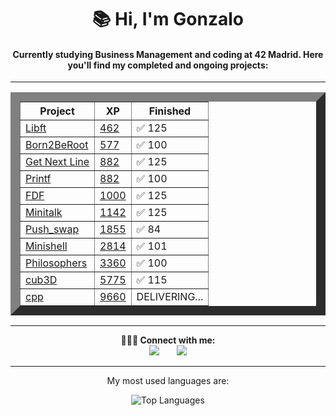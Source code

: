 <div align="center">
  <h1>📚 Hi, I'm Gonzalo</h1>
    <h4>Currently studying Business Management and coding at 42 Madrid. Here you'll find my completed and ongoing projects:</h4>
  <hr>
  <table border="15">
    <thead>
        <tr>
            <th>Project</th>
            <th>XP</th>
            <th>Finished</th>
        </tr>
    </thead>
    <tbody>
        <tr>
            <td><a href="https://github.com/titogf/Libft"> Libft</a></td>
            <td><a href="https://projects.intra.42.fr/projects/42cursus-libft">462</td>
            <td>✅ 125</td>
        </tr>
        <tr>
            <td><a href="https://github.com/titogf/Born2BeRoot"> Born2BeRoot</a></td>
            <td><a href="https://projects.intra.42.fr/projects/born2beroot">577</td>
            <td>✅ 100</td>
        </tr>
      <tr>
            <td><a href="https://github.com/titogf/Get_Next_Line"> Get Next Line</a></td>
            <td><a href="https://projects.intra.42.fr/projects/42cursus-get_next_line">882</td>
            <td>✅ 125</td>
        </tr>
      <tr>
            <td><a href="https://github.com/titogf/Ft_printf"> Printf</a></td>
            <td><a href="https://projects.intra.42.fr/projects/42cursus-ft_printf">882</td>
            <td>✅ 100</td>
        </tr>
      <tr>
            <td><a href="https://github.com/titogf/Fdf"> FDF</a></td>
            <td><a href="https://projects.intra.42.fr/projects/42cursus-fdf">1000</td>
            <td>✅ 125</td>
        </tr>
      <tr>
            <td><a href="https://github.com/titogf/Minitalk"> Minitalk</a></td>
            <td><a href="https://projects.intra.42.fr/projects/minitalk">1142</td>
            <td>✅ 125</td>
        </tr>
      <tr>
            <td><a href="https://github.com/titogf/push_swap"> Push_swap</a></td>
            <td><a href="https://projects.intra.42.fr/projects/42cursus-push_swap">1855</td>
            <td>✅ 84</td>
        </tr>
      <tr>
            <td><a href="https://github.com/titogf/minishell"> Minishell</a></td>
            <td><a href="https://projects.intra.42.fr/projects/42cursus-minishell">2814</td>
            <td>✅ 101</td>
        </tr>
      <tr>
            <td><a href="https://github.com/titogf/Philosophers"> Philosophers</a></td>
            <td><a href="https://projects.intra.42.fr/projects/42cursus-philosophers">3360</td>
            <td>✅ 100</td>
        </tr>
        <tr>
            <td><a href="https://github.com/titogf/cub3D"> cub3D</a></td>
            <td><a href="https://projects.intra.42.fr/projects/cub3d">5775</td>
            <td>✅ 115</td>
        </tr>
        <tr>
            <td><a href="https://github.com/titogf/cpp"> cpp</a></td>
            <td><a href="https://projects.intra.42.fr/projects/cpp-module-04">9660</td>
            <td>DELIVERING...</td>
        </tr>
    </tbody>
</table>
  
  <hr>
  
  <b>👨🏽‍💻 Connect with me:</b> <br>
  <a href="https://www.linkedin.com/in/gonzalo-fern%C3%A1ndez-alonso-b06690230/"><img src="https://img.icons8.com/color/48/000000/linkedin.png"/></a>&nbsp;&nbsp;&nbsp;&nbsp;&nbsp;&nbsp;
  <a href="https://profile.intra.42.fr/"><img src="https://img.icons8.com/color/48/000000/42.png"/></a><br>
  
  <hr>
  
  <p>My most used languages are:</p>
  <img src="https://github-readme-stats.vercel.app/api/top-langs/?username=titogf&layout=compact" alt="Top Languages">
</div>

